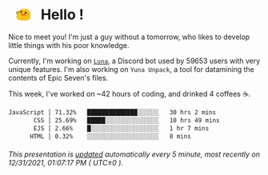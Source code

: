 <h1>   <img src="./spoink.gif" style="vertical-align:middle;" width="30px">   Hello ! </h1>

Nice to meet you! I'm just a guy without a tomorrow, who likes to develop little things with his poor knowledge.

Currently, I'm working on <a href='https://github.com/Asgarrrr/Luna'>`Luna`</a>, a Discord bot used by 59653 users with very unique features. I'm also working on `Yuna Unpack`, a tool for datamining the contents of Epic Seven's files.

This week, I've worked on ~42 hours of coding, and drinked 4 coffees ☕.

```
JavaScript │ 71.32%   ██████████████░░░░░░   30 hrs 2 mins
       CSS │ 25.69%   █████░░░░░░░░░░░░░░░   10 hrs 49 mins
       EJS │ 2.66%    █░░░░░░░░░░░░░░░░░░░   1 hr 7 mins
      HTML │ 0.32%    ░░░░░░░░░░░░░░░░░░░░   8 mins
```

###### This presentation is [updated](https://github.com/Asgarrrr) automatically every 5 minute, most recently on 12/31/2021, 01:07:17 PM ( UTC±0 ).